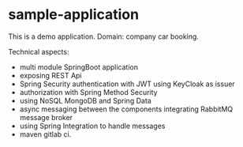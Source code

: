 # sample-application

This is a demo application. Domain: company car booking.

Technical aspects:

- multi module SpringBoot application
- exposing REST Api
- Spring Security authentication with JWT using KeyCloak as issuer
- authorization with Spring Method Security
- using NoSQL MongoDB and Spring Data
- async messaging between the components integrating RabbitMQ message broker
- using Spring Integration to handle messages
- maven gitlab ci.
